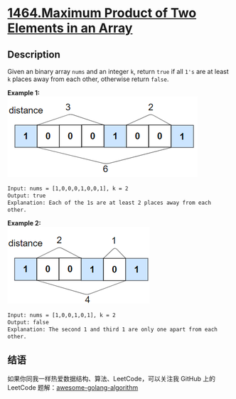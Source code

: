 # [1464.Maximum Product of Two Elements in an Array][title]

## Description
Given an binary array `nums` and an integer `k`, return `true` if all `1's` are at least `k` places away from each other, otherwise return `false`.


**Example 1:**  
![example1](./sample_1_1791.png)

```
Input: nums = [1,0,0,0,1,0,0,1], k = 2
Output: true
Explanation: Each of the 1s are at least 2 places away from each other.
```

**Example 2:**  
![example2](./sample_2_1791.png)

```
Input: nums = [1,0,0,1,0,1], k = 2
Output: false
Explanation: The second 1 and third 1 are only one apart from each other.
```

## 结语

如果你同我一样热爱数据结构、算法、LeetCode，可以关注我 GitHub 上的 LeetCode 题解：[awesome-golang-algorithm][me]

[title]: https://leetcode.com/problems/maximum-product-of-two-elements-in-an-array/
[me]: https://github.com/kylesliu/awesome-golang-algorithm
